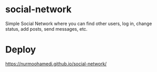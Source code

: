 # social-network
Simple Social Network where you can find other users, log in, change status, add posts, send messages, etc.

# Deploy
https://nurmoohamedi.github.io/social-network/
